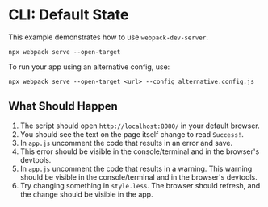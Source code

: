 # CLI: Default State

This example demonstrates how to use `webpack-dev-server`.

```console
npx webpack serve --open-target
```

To run your app using an alternative config, use:

```console
npx webpack serve --open-target <url> --config alternative.config.js
```

## What Should Happen

1. The script should open `http://localhost:8080/` in your default browser.
2. You should see the text on the page itself change to read `Success!`.
3. In `app.js` uncomment the code that results in an error and save.
4. This error should be visible in the console/terminal and in the browser's devtools.
5. In `app.js` uncomment the code that results in a warning. This warning should
   be visible in the console/terminal and in the browser's devtools.
6. Try changing something in `style.less`. The browser should refresh, and the
   change should be visible in the app.

